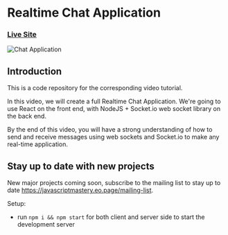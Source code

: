 # Realtime Chat Application

### [Live Site](#####)

![Chat Application](https://i.ytimg.com/vi/ZwFA3YMfkoc/maxresdefault.jpg)

## Introduction
This is a code repository for the corresponding video tutorial. 

In this video, we will create a full Realtime Chat Application. We're going to use  React on the front end, with NodeJS + Socket.io web socket library on the back end. 

By the end of this video, you will have a strong understanding of how to send and receive messages using web sockets and Socket.io to make any real-time application.

## Stay up to date with new projects
New major projects coming soon, subscribe to the mailing list to stay up to date https://javascriptmastery.eo.page/mailing-list.

Setup:
- run ```npm i && npm start``` for both client and server side to start the development server
